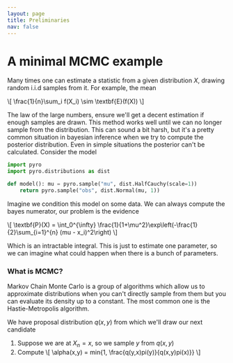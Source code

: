 ```yaml
---
layout: page
title: Preliminaries
nav: false
---
```

<link rel="stylesheet" href="/assets/css/main.css"/>

# A minimal MCMC example

Many times one can estimate a statistic from a given distribution $X$, drawing
random i.i.d samples from it. For example, the mean

\\[
\frac{1}{n}\sum_i f(X_i) \sim \textbf{E}(f(X))
\\]

The law of the large numbers, ensure we'll get a decent estimation if enough
samples are drawn. This method works well until we can no longer sample from
the distribution. This can sound a bit harsh, but it's a pretty common
situation in bayesian inference when we try to compute the posterior
distribution. Even in simple situations the posterior can't be calculated.
Consider the model

```python
import pyro
import pyro.distributions as dist

def model(): mu = pyro.sample("mu", dist.HalfCauchy(scale=1)) 
    return pyro.sample("obs", dist.Normal(mu, 1)) 
```

Imagine we condition this model on some data. We can always compute the bayes
numerator, our problem is the evidence


\\[
\textbf{P}(X) = \int_0^{\infty}
\frac{1}{1+\mu^2}\exp\left(-\frac{1}{2}\sum_{i=1}^{n} (mu - x_i)^2\right)
\\]

Which is an intractable integral. This is just to estimate one parameter, so we
can imagine what could happen when there is a bunch of parameters. 

### What is MCMC?

Markov Chain Monte Carlo is a group of algorithms which allow us to approximate
distributions when you can't directly sample from them but you can evaluate its
density up to a constant. The most common one is the Hastie-Metropolis
algorithm. 

We have proposal distribution $q(x,y)$ from which we'll draw our next candidate

1. Suppose we are at $X_n = x$, so we sample $y$ from $q(x, y)$
2. Compute 
\\[
\alpha(x,y) = min{1, \frac{q(y,x)pi(y)}{q(x,y)pi(x)}}
\\]
